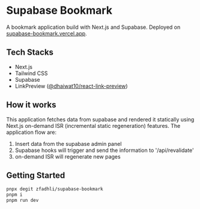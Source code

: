 # Supabase Bookmark

A bookmark application build with Next.js and Supabase. Deployed on [supabase-bookmark.vercel.app](http://supabase-bookmark.vercel.app/).

## Tech Stacks

- Next.js
- Tailwind CSS
- Supabase
- LinkPreview ([@dhaiwat10/react-link-preview](https://github.com/dhaiwat10/react-link-preview))

## How it works

This application fetches data from supabase and rendered it statically using Next.js on-demand ISR (incremental static regeneration) features. The application flow are:

1. Insert data from the supabase admin panel
2. Supabase hooks will trigger and send the information to '/api/revalidate'
3. on-demand ISR will regenerate new pages

## Getting Started

```bash
pnpx degit zfadhli/supabase-bookmark
pnpm i
pnpm run dev
```
